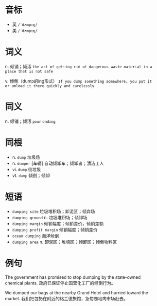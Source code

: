 # 音标

- 英 `/'dʌmpɪŋ/`
- 美 `/'dʌmpɪŋ/`

# 词义

n. 倾销；倾泻
`the act of getting rid of dangerous waste material in a place that is not safe`

v. 倾倒（dump的ing形式）
`If you dump something somewhere, you put it or unload it there quickly and carelessly`

# 同义

n. 倾销；倾泻
`pour` `onding`

# 同根

- n. `dump` 垃圾场
- n. `dumper` [车辆] 自动倾卸车；倾卸者；清洁工人
- vi. `dump` 倒垃圾
- vt. `dump` 倾倒；倾卸

# 短语

- `dumping site` 垃圾堆积场；卸泥区；倾弃场
- `dumping ground` n. 垃圾堆积场；倾卸场
- `dumping margin` 倾销幅度；倾销差价，倾销差额
- `dumping profit margin` 倾销幅度；倾销差价
- `ocean dumping` 海洋倾倒
- `dumping area` n. 卸泥区；堆填区；倾卸区；倾倒物料区

# 例句

The government has promised to stop dumping by the state-owned chemical plants.
政府已保证停止国营化工厂的倾倒行为。

We dumped our bags at the nearby Grand Hotel and hurried toward the market.
我们把包扔在附近的格兰德旅馆，急匆匆地向市场赶去。


